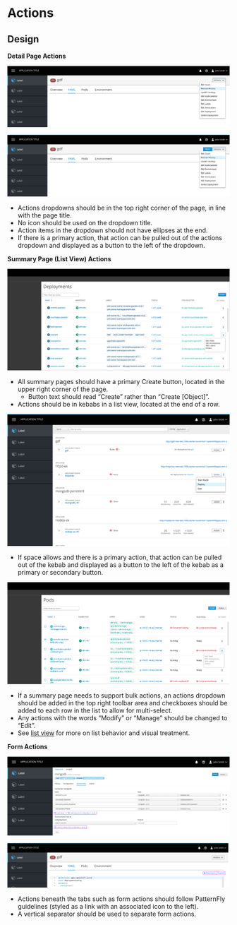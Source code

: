 # Actions

## Design

**Detail Page Actions**

![Detail Page Actions 1](img/1.png)

![Detail Page Actions 2](img/2.png)

* Actions dropdowns should be in the top right corner of the page, in line with the page title.
* No icon should be used on the dropdown title.
* Action items in the dropdown should not have ellipses at the end.
* If there is a primary action, that action can be pulled out of the actions dropdown and displayed as a button to the left of the dropdown.


**Summary Page (List View) Actions**

![Summary Page Actions 1](img/3.png)

* All summary pages should have a primary Create button, located in the upper right corner of the page.
  * Button text should read “Create” rather than “Create [Object]”.
* Actions should be in kebabs in a list view, located at the end of a row.

![Summary Page Actions 2](img/4.png)

* If space allows and there is a primary action, that action can be pulled out of the kebab and displayed as a button to the left of the kebab as a primary or secondary button.

![Summary Page Actions 3](img/5.png)

* If a summary page needs to support bulk actions, an actions dropdown should be added in the top right toolbar area and checkboxes should be added to each row in the list to allow for multi-select.
* Any actions with the words “Modify” or “Manage” should be changed to “Edit”.
* See [list view](https://www.patternfly.org/pattern-library/content-views/list-view/) for more on list behavior and visual treatment.

**Form Actions**

![Form Actions 1](img/6.png)

![Form Actions 2](img/7.png)

* Actions beneath the tabs such as form actions should follow PatternFly guidelines (styled as a link with an associated icon to the left).
* A vertical separator should be used to separate form actions.
